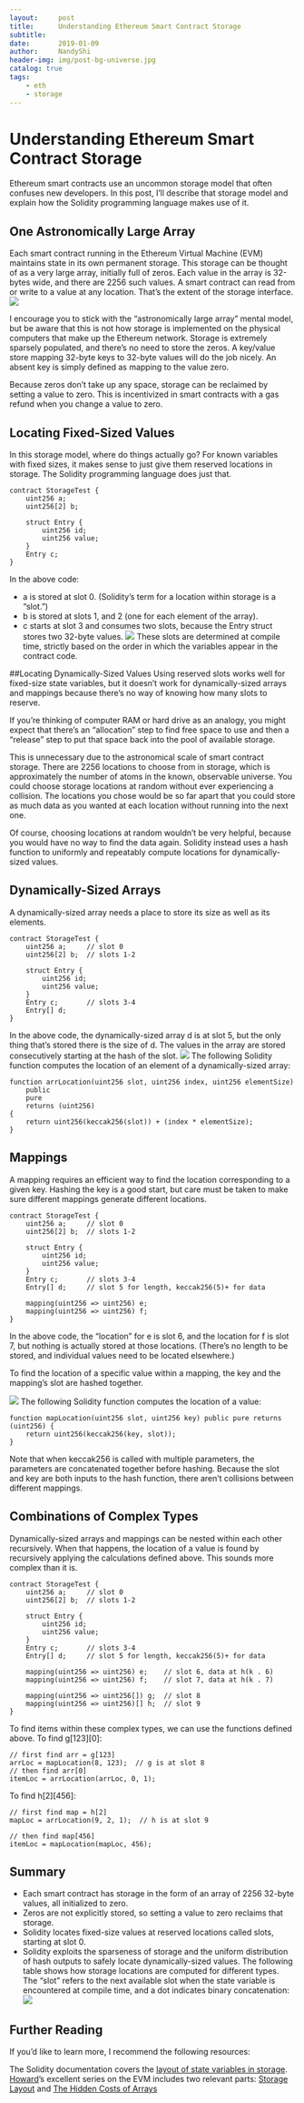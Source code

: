 ```yaml
---
layout:     post
title:      Understanding Ethereum Smart Contract Storage
subtitle:   
date:       2019-01-09
author:     NandyShi
header-img: img/post-bg-universe.jpg
catalog: true
tags:
    - eth
    - storage
---
```


# Understanding Ethereum Smart Contract Storage

Ethereum smart contracts use an uncommon storage model that often confuses new developers. In this post, I’ll describe that storage model and explain how the Solidity programming language makes use of it.

## One Astronomically Large Array
Each smart contract running in the Ethereum Virtual Machine (EVM) maintains state in its own permanent storage. This storage can be thought of as a very large array, initially full of zeros. Each value in the array is 32-bytes wide, and there are 2256 such values. A smart contract can read from or write to a value at any location. That’s the extent of the storage interface.
![](https://i.loli.net/2019/01/09/5c359a7f05d7d.jpg)
 
I encourage you to stick with the “astronomically large array” mental model, but be aware that this is not how storage is implemented on the physical computers that make up the Ethereum network. Storage is extremely sparsely populated, and there’s no need to store the zeros. A key/value store mapping 32-byte keys to 32-byte values will do the job nicely. An absent key is simply defined as mapping to the value zero.

Because zeros don’t take up any space, storage can be reclaimed by setting a value to zero. This is incentivized in smart contracts with a gas refund when you change a value to zero.

## Locating Fixed-Sized Values
In this storage model, where do things actually go? For known variables with fixed sizes, it makes sense to just give them reserved locations in storage. The Solidity programming language does just that.
```
contract StorageTest {
    uint256 a;
    uint256[2] b;

    struct Entry {
        uint256 id;
        uint256 value;
    }
    Entry c;
}
```
In the above code:

- a is stored at slot 0. (Solidity’s term for a location within storage is a “slot.”)
- b is stored at slots 1, and 2 (one for each element of the array).
- c starts at slot 3 and consumes two slots, because the Entry struct stores two 32-byte values.
 ![](https://i.loli.net/2019/01/09/5c359ac594914.jpg)
These slots are determined at compile time, strictly based on the order in which the variables appear in the contract code.

##Locating Dynamically-Sized Values
Using reserved slots works well for fixed-size state variables, but it doesn’t work for dynamically-sized arrays and mappings because there’s no way of knowing how many slots to reserve.

If you’re thinking of computer RAM or hard drive as an analogy, you might expect that there’s an “allocation” step to find free space to use and then a “release” step to put that space back into the pool of available storage.

This is unnecessary due to the astronomical scale of smart contract storage. There are 2256 locations to choose from in storage, which is approximately the number of atoms in the known, observable universe. You could choose storage locations at random without ever experiencing a collision. The locations you chose would be so far apart that you could store as much data as you wanted at each location without running into the next one.

Of course, choosing locations at random wouldn’t be very helpful, because you would have no way to find the data again. Solidity instead uses a hash function to uniformly and repeatably compute locations for dynamically-sized values.

## Dynamically-Sized Arrays
A dynamically-sized array needs a place to store its size as well as its elements.
```
contract StorageTest {
    uint256 a;     // slot 0
    uint256[2] b;  // slots 1-2

    struct Entry {
        uint256 id;
        uint256 value;
    }
    Entry c;       // slots 3-4
    Entry[] d;
}
```
In the above code, the dynamically-sized array d is at slot 5, but the only thing that’s stored there is the size of d. The values in the array are stored consecutively starting at the hash of the slot.
 ![](https://i.loli.net/2019/01/09/5c359ff3c6908.jpg)
The following Solidity function computes the location of an element of a dynamically-sized array:
```
function arrLocation(uint256 slot, uint256 index, uint256 elementSize)
    public
    pure
    returns (uint256)
{
    return uint256(keccak256(slot)) + (index * elementSize);
}
```
## Mappings
A mapping requires an efficient way to find the location corresponding to a given key. Hashing the key is a good start, but care must be taken to make sure different mappings generate different locations.
```
contract StorageTest {
    uint256 a;     // slot 0
    uint256[2] b;  // slots 1-2

    struct Entry {
        uint256 id;
        uint256 value;
    }
    Entry c;       // slots 3-4
    Entry[] d;     // slot 5 for length, keccak256(5)+ for data

    mapping(uint256 => uint256) e;
    mapping(uint256 => uint256) f;
}
```
In the above code, the “location” for e is slot 6, and the location for f is slot 7, but nothing is actually stored at those locations. (There’s no length to be stored, and individual values need to be located elsewhere.)

To find the location of a specific value within a mapping, the key and the mapping’s slot are hashed together.

 ![](https://i.loli.net/2019/01/09/5c35a060d70cc.jpg)
The following Solidity function computes the location of a value:
```
function mapLocation(uint256 slot, uint256 key) public pure returns (uint256) {
    return uint256(keccak256(key, slot));
}
```
Note that when keccak256 is called with multiple parameters, the parameters are concatenated together before hashing. Because the slot and key are both inputs to the hash function, there aren’t collisions between different mappings.

## Combinations of Complex Types
Dynamically-sized arrays and mappings can be nested within each other recursively. When that happens, the location of a value is found by recursively applying the calculations defined above. This sounds more complex than it is.
```
contract StorageTest {
    uint256 a;     // slot 0
    uint256[2] b;  // slots 1-2

    struct Entry {
        uint256 id;
        uint256 value;
    }
    Entry c;       // slots 3-4
    Entry[] d;     // slot 5 for length, keccak256(5)+ for data

    mapping(uint256 => uint256) e;    // slot 6, data at h(k . 6)
    mapping(uint256 => uint256) f;    // slot 7, data at h(k . 7)

    mapping(uint256 => uint256[]) g;  // slot 8
    mapping(uint256 => uint256)[] h;  // slot 9
}
```
To find items within these complex types, we can use the functions defined above. To find g[123][0]:
```
// first find arr = g[123]
arrLoc = mapLocation(8, 123);  // g is at slot 8
// then find arr[0]
itemLoc = arrLocation(arrLoc, 0, 1);
```
To find h[2][456]:
```
// first find map = h[2]
mapLoc = arrLocation(9, 2, 1);  // h is at slot 9

// then find map[456]
itemLoc = mapLocation(mapLoc, 456);
```
## Summary
- Each smart contract has storage in the form of an array of 2256 32-byte values, all initialized to zero.
- Zeros are not explicitly stored, so setting a value to zero reclaims that storage.
- Solidity locates fixed-size values at reserved locations called slots, starting at slot 0.
- Solidity exploits the sparseness of storage and the uniform distribution of hash outputs to safely locate dynamically-sized values.
The following table shows how storage locations are computed for different types. The “slot” refers to the next available slot when the state variable is encountered at compile time, and a dot indicates binary concatenation:
![](https://i.loli.net/2019/01/09/5c35a3bec8bc0.jpg)

## Further Reading
If you’d like to learn more, I recommend the following resources:

The Solidity documentation covers the [layout of state variables in storage](https://solidity.readthedocs.io/en/v0.4.20/miscellaneous.html#layout-of-state-variables-in-storage "layout of state variables in storage").
[Howard](https://medium.com/@hayeah "Howard")’s excellent series on the EVM includes two relevant parts: [Storage Layout](https://medium.com/@hayeah/diving-into-the-ethereum-vm-part-2-storage-layout-bc5349cb11b7 "Storage Layout") and [The Hidden Costs of Arrays](https://medium.com/@hayeah/diving-into-the-ethereum-vm-the-hidden-costs-of-arrays-28e119f04a9b "The Hidden Costs of Arrays")
